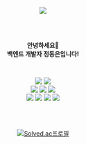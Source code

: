 <p align = "center">
<img src="https://capsule-render.vercel.app/api?type=waving&color=auto&height=250&section=header&text=Hi&nbsp;there👋&fontSize=60" />
</p>
<br>
<br>
<p align="center">
<strong>안녕하세요👋<br>
백엔드 개발자 정동은입니다!</strong>
</p>
<br>
<p align="center" display="inline-block">
    <img src="https://img.shields.io/badge/Java-ED8B00?style=for-the-badge&logo=openjdk&logoColor=white" />
    <img src="https://img.shields.io/badge/Spring-6DB33F?style=for-the-badge&logo=spring&logoColor=white" /><br>        
    <img src="https://img.shields.io/badge/HTML-239120?style=for-the-badge&logo=html5&logoColor=white" />
    <img src="https://img.shields.io/badge/CSS-239120?style=for-the-badge&logo=css3&logoColor=white" />  
    <img src="https://img.shields.io/badge/JavaScript-F7DF1E?style=for-the-badge&logo=JavaScript&logoColor=white" /><br>
    <img src="https://img.shields.io/badge/MySQL-00000F?style=for-the-badge&logo=mysql&logoColor=white" />     
    <img src="https://img.shields.io/badge/redis-%23DD0031.svg?&style=for-the-badge&logo=redis&logoColor=white"/> 
    <img src="https://img.shields.io/badge/Docker-2496ED?style=for-the-badge&logo=Docker&logoColor=white">
    <img src="https://img.shields.io/badge/AWS-232F3E?style=for-the-badge&logo=Amazon AWS&logoColor=white">
</p><br>


<br>
<div align=center>
  
[![Solved.ac프로필](http://mazassumnida.wtf/api/v2/generate_badge?boj=dongeun49)](https://solved.ac/dongeun49)
</div>
